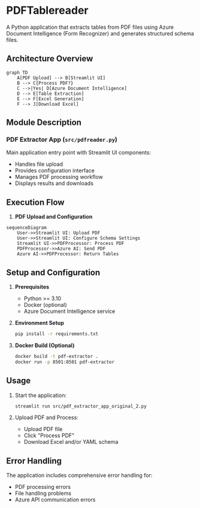 # PDFTablereader


A Python application that extracts tables from PDF files using Azure Document Intelligence (Form Recognizer) and generates structured schema files.

## Architecture Overview

```mermaid
graph TD
    A[PDF Upload] --> B[Streamlit UI]
    B --> C{Process PDF?}
    C -->|Yes| D[Azure Document Intelligence]
    D --> E[Table Extraction]
    E --> F[Excel Generation]
    F --> J[Download Excel]

```

## Module Description

### PDF Extractor App (`src/pdfreader.py`)
Main application entry point with Streamlit UI components:
- Handles file upload
- Provides configuration interface
- Manages PDF processing workflow
- Displays results and downloads


## Execution Flow

1. **PDF Upload and Configuration**
```mermaid
sequenceDiagram
    User->>Streamlit UI: Upload PDF
    User->>Streamlit UI: Configure Schema Settings
    Streamlit UI->>PDFProcessor: Process PDF
    PDFProcessor->>Azure AI: Send PDF
    Azure AI->>PDFProcessor: Return Tables
```

## Setup and Configuration

1. **Prerequisites**
   - Python >= 3.10
   - Docker (optional)
   - Azure Document Intelligence service

2. **Environment Setup**
   ```bash
   pip install -r requirements.txt
   ```

3. **Docker Build (Optional)**
   ```bash
   docker build -t pdf-extractor .
   docker run -p 8501:8501 pdf-extractor
   ```

## Usage

1. Start the application:
   ```bash
   streamlit run src/pdf_extractor_app_original_2.py
   ```

2. Upload PDF and Process:
   - Upload PDF file
   - Click "Process PDF"
   - Download Excel and/or YAML schema


## Error Handling

The application includes comprehensive error handling for:
- PDF processing errors
- File handling problems
- Azure API communication errors
